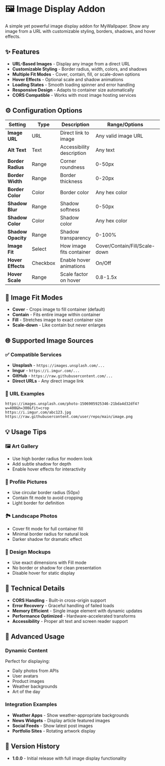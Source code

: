 # 🖼️ Image Display Addon

A simple yet powerful image display addon for MyWallpaper. Show any image from a URL with customizable styling, borders, shadows, and hover effects.

## ✨ Features

- **URL-Based Images** - Display any image from a direct URL
- **Customizable Styling** - Border radius, width, colors, and shadows  
- **Multiple Fit Modes** - Cover, contain, fill, or scale-down options
- **Hover Effects** - Optional scale and shadow animations
- **Loading States** - Smooth loading spinner and error handling
- **Responsive Design** - Adapts to container size automatically
- **CORS Compatible** - Works with most image hosting services

## ⚙️ Configuration Options

| Setting | Type | Description | Range/Options | Default |
|---------|------|-------------|---------------|---------|
| **Image URL** | URL | Direct link to image | Any valid image URL | Unsplash sample |
| **Alt Text** | Text | Accessibility description | Any text | "Display Image" |
| **Border Radius** | Range | Corner roundness | 0-50px | 8px |
| **Border Width** | Range | Border thickness | 0-20px | 0px |
| **Border Color** | Color | Border color | Any hex color | #FFFFFF |
| **Shadow Blur** | Range | Shadow softness | 0-50px | 10px |
| **Shadow Color** | Color | Shadow color | Any hex color | #000000 |
| **Shadow Opacity** | Range | Shadow transparency | 0-100% | 30% |
| **Image Fit** | Select | How image fits container | Cover/Contain/Fill/Scale-down | Cover |
| **Hover Effects** | Checkbox | Enable hover animations | On/Off | On |
| **Hover Scale** | Range | Scale factor on hover | 0.8-1.5x | 1.05x |

## 🎨 Image Fit Modes

- **Cover** - Crops image to fill container (default)
- **Contain** - Fits entire image within container  
- **Fill** - Stretches image to exact container size
- **Scale-down** - Like contain but never enlarges

## 🌐 Supported Image Sources

### ✅ Compatible Services
- **Unsplash** - `https://images.unsplash.com/...`
- **Imgur** - `https://i.imgur.com/...`
- **GitHub** - `https://raw.githubusercontent.com/...`
- **Direct URLs** - Any direct image link

### 📝 URL Examples
```
https://images.unsplash.com/photo-1506905925346-21bda4d32df4?w=400&h=300&fit=crop
https://i.imgur.com/abc123.jpg
https://raw.githubusercontent.com/user/repo/main/image.png
```

## 💡 Usage Tips

### 🖼️ Art Gallery
- Use high border radius for modern look
- Add subtle shadow for depth
- Enable hover effects for interactivity

### 📱 Profile Pictures  
- Use circular border radius (50px)
- Contain fit mode to avoid cropping
- Light border for definition

### 🏞️ Landscape Photos
- Cover fit mode for full container fill
- Minimal border radius for natural look
- Darker shadow for dramatic effect

### 🎨 Design Mockups
- Use exact dimensions with Fill mode
- No border or shadow for clean presentation
- Disable hover for static display

## 🔧 Technical Details

- **CORS Handling** - Built-in cross-origin support
- **Error Recovery** - Graceful handling of failed loads
- **Memory Efficient** - Single image element with dynamic updates
- **Performance Optimized** - Hardware-accelerated transforms
- **Accessibility** - Proper alt text and screen reader support

## 🚀 Advanced Usage

### Dynamic Content
Perfect for displaying:
- Daily photos from APIs
- User avatars
- Product images  
- Weather backgrounds
- Art of the day

### Integration Examples
- **Weather Apps** - Show weather-appropriate backgrounds
- **News Widgets** - Display article featured images
- **Social Feeds** - Show latest post images
- **Portfolio Sites** - Rotating artwork display

## 📝 Version History

- **1.0.0** - Initial release with full image display functionality